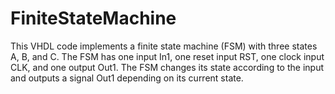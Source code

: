 # FiniteStateMachine

This VHDL code implements a finite state machine (FSM) with three states A, B, and C. 
The FSM has one input In1, one reset input RST, one clock input CLK, and one output Out1. 
The FSM changes its state according to the input and outputs a signal Out1 depending on its current state.
